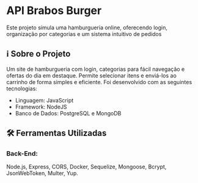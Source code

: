<h1>API Brabos Burger</h1>

Este projeto simula uma hamburgueria online, oferecendo login, organização por categorias e um sistema intuitivo de pedidos

## ℹ️ Sobre o Projeto

Um site de hamburgueria com login, categorias para fácil navegação e ofertas do dia em destaque. Permite selecionar itens e enviá-los ao carrinho de forma simples e eficiente. Foi desenvolvido com as seguintes tecnologias:

- Linguagem: JavaScript
- Framework: NodeJS
- Banco de Dados: PostgreSQL e MongoDB

## 🛠️ Ferramentas Utilizadas

### Back-End: 
Node.js, Express, CORS, Docker, Sequelize, Mongoose, Bcrypt, JsonWebToken, Multer, Yup.
<br><br>



